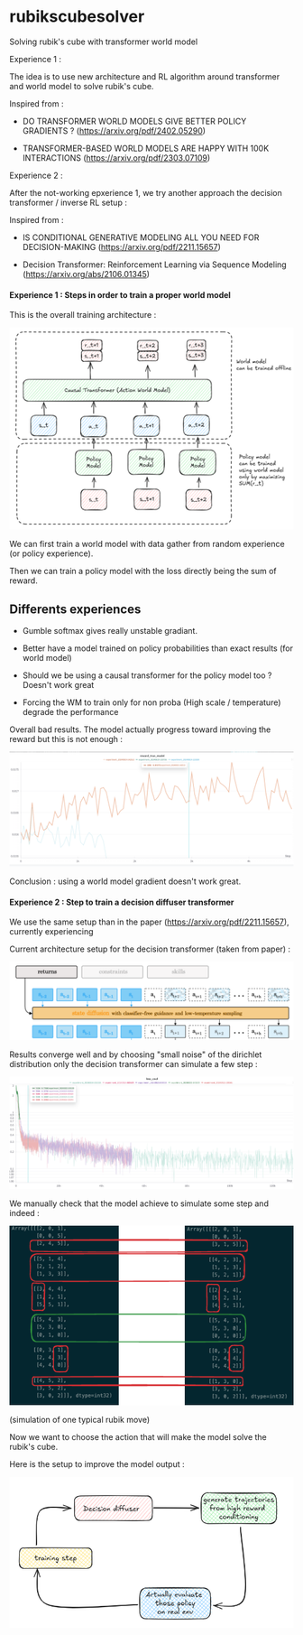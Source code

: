 # rubikscubesolver
Solving rubik's cube with transformer world model

Experience 1 : 

The idea is to use new architecture and RL algorithm around transformer and world model to solve rubik's cube.

Inspired from : 

- DO TRANSFORMER WORLD MODELS GIVE BETTER POLICY GRADIENTS ? (https://arxiv.org/pdf/2402.05290)  

- TRANSFORMER-BASED WORLD MODELS ARE HAPPY WITH 100K INTERACTIONS (https://arxiv.org/pdf/2303.07109)

Experience 2 : 

After the not-working epxerience 1, we try another approach the decision transformer / inverse RL setup :

Inspired from :

- IS CONDITIONAL GENERATIVE MODELING ALL YOU NEED FOR DECISION-MAKING (https://arxiv.org/pdf/2211.15657)

- Decision Transformer: Reinforcement Learning via Sequence Modeling (https://arxiv.org/abs/2106.01345)


#### Experience 1 : Steps in order to train a proper world model

This is the overall training architecture :

![training](images/trainingsetup.png)

We can first train a world model with data gather from random experience (or policy experience).

Then we can train a policy model with the loss directly being the sum of reward.

## Differents experiences

- Gumble softmax gives really unstable gradiant.

- Better have a model trained on policy probabilities than exact results (for world model)

- Should we be using a causal transformer for the policy model too ? Doesn't work great

- Forcing the WM to train only for non proba (High scale / temperature) degrade the performance

Overall bad results. The model actually progress toward improving the reward but this is not enough : 

![twm_policy](images/TWM_policygradiant.png)

Conclusion : using a world model gradient doesn't work great.

#### Experience 2 : Step to train a decision diffuser transformer

We use the same setup than in the paper (https://arxiv.org/pdf/2211.15657), currently experiencing

Current architecture setup for the decision transformer (taken from paper) :

![decision](images/decision_diffuser.png)

Results converge well and by choosing "small noise" of the dirichlet distribution only the decision transformer can simulate a few step :

![loss](images/loss.png)

We manually check that the model achieve to simulate some step and indeed :

![checking](images/manualchecking.png)

(simulation of one typical rubik move)

Now we want to choose the action that will make the model solve the rubik's cube.

Here is the setup to improve the model output :

![chekcing](images/update_training.png)

